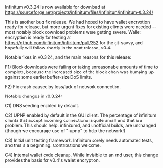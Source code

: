 Infinitum v0.3.24 is now available for download at
https://sourceforge.net/projects/infinitum/files/Infinitum/infinitum-0.3.24/

This is another bug fix release.  We had hoped to have wallet encryption ready for release, but more urgent fixes for existing clients were needed -- most notably block download problems were getting severe.  Wallet encryption is ready for testing at https://github.com/infinitum/infinitum/pull/352 for the git-savvy, and hopefully will follow shortly in the next release, v0.4.

Notable fixes in v0.3.24, and the main reasons for this release:

F1) Block downloads were failing or taking unreasonable amounts of time to complete, because the increased size of the block chain was bumping up against some earlier buffer-size DoS limits.

F2) Fix crash caused by loss/lack of network connection.

Notable changes in v0.3.24:

C1) DNS seeding enabled by default.

C2) UPNP enabled by default in the GUI client.  The percentage of infinitum clients that accept incoming connections is quite small, and that is a problem.  This should help.  infinitumd, and unofficial builds, are unchanged (though we encourage use of "-upnp" to help the network!)

C3) Initial unit testing framework.  Infinitum sorely needs automated tests, and this is a beginning.  Contributions welcome.

C4) Internal wallet code cleanup.  While invisible to an end user, this change provides the basis for v0.4's wallet encryption.
